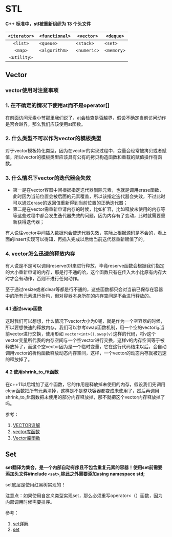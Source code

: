 # STL

**C++ 标准中，stl被重新组织为 13 个头文件**

| `<iterator>` | `<functional>` | `<vector>`  | `<deque>`  |
| :------------: | ---------------- | ------------- | ------------ |
|   `<list>`   | `<queue>`      | `<stack>`   | `<set>`    |
|   `<map>`   | `<algorithm>`  | `<numeric>` | `<memory>` |
| `<utility>` |                  |               |              |

## Vector

### vector使用时注意事项

### 1. 在不确定的情况下使用at而不是operator[]

在前面访问元素小节那里我们说了，at会检查是否越界，假设不确定当前访问动作是否会越界，那么我们应该使用at函数。

### 2. 什么类型不可以作为vector的模板类型

对于vector模板特化类型，因为在vector的实现过程中，变量会经常被拷贝或者赋值，所以vector的模板类型应该具有公有的拷贝构造函数和重载的赋值操作符函数。

### 3. 什么情况下vector的迭代器会失效

* 第一是在vector容器中间根据指定迭代器删除元素，也就是调用erase函数，此时因为当前位置会被后面的元素覆盖，所以该指定迭代器会失效，不过此时可以通过erase的返回值重新得到当前位置的正确迭代器；
* 第二是在vector需重新申请内存的时候，比如扩容，比如释放未使用的内存等等这些过程中都会发生迭代器失效的问题，因为内存有了变动，此时就需要重新获得迭代器；

有人说往vector中间插入数据也会使迭代器失效，实际上根据源码是不会的，看上面的insert实现可以得知，再插入完成以后给当前迭代器重新赋值了的。

### 4. vector怎么迅速的释放内存

有人说是不是可以调用reserve(0)来进行释放，毕竟reserve函数会根据我们指定的大小重新申请的内存，那是行不通的哈，这个函数只有在传入大小比原有内存大时才会有动作，否则不进行任何动作。

至于通过resize或者clear等都是行不通的，这些函数都只会对当前已保存在容器中的所有元素进行析构，但对容器本身所在的内存空间是不会进行释放的。

#### 4.1 通过swap函数

这时我们可以想想，什么情况下vector大小为0呢，就是作为一个空容器的时候，所以要想快速的释放内存，我们可以参考swap函数机制，用一个空的vector与当前vector进行交换，使用形如 `vector<int>().swap(v)`这样的代码，将v这个vector变量所代表的内存空间与一个空vector进行交换，这样v的内存空间等于被释放掉了，而这个空vector因为是一个临时变量，它在这行代码结束以后，会自动调用vector的析构函数释放动态内存空间，这样，一个vector的动态内存就被迅速的释放掉了。

#### 4.2 使用shrink_to_fit函数

在c++11以后增加了这个函数，它的作用是释放掉未使用的内存，假设我们先调用clear函数把所有元素清掉，这样是不是整块容器都变成未使用了，然后再调用shrink_to_fit函数把未使用的部分内存释放掉，那不就把这个vector内存释放掉了吗。

参考：

1. [VECTOR详解](https://zhuanlan.zhihu.com/p/377186496)
2. [vector库函数](http://www.cplusplus.com/reference/vector/vector/)
3. [Vector库函数](https://zh.cppreference.com/w/cpp/container/vector)

## Set

**set翻译为集合，是一个内部自动有序且不包含重复元素的容器！使用set前需要添加头文件#include `<set>`,除此之外需要添加using namespace std;**

set底层是使用红黑树实现的！

注意点：如果使用自定义类型实现set，那么必须重写operator<（）函数，因为内部调用时候需要排序。

参考：

1. [set详解](https://www.nhooo.com/cpp/cpp-set.html)
2. [set](https://zh.cppreference.com/w/cpp/container/set)

